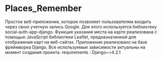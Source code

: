 # Places_Remember
Простое веб-приложение, которое позволяет пользователям входить через свою учетную запись Google. Для этого используется библиотеку social-auth-app-django. 
Функция указания места на карте реализована с помощью JavaScript библиотеки Leaflet, предназначенной для отображения карт на веб-сайтах. 
Приложение реализовано на базе фреймворка Django. Все используемые зависимости актуальны на момент создания проекта. 
requirements : Django~=4.2.1
